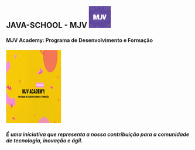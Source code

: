 
## JAVA-SCHOOL - MJV <img src="assets/mj.jpeg"  width="60" height="60">




#### MJV Academy: Programa de Desenvolvimento e Formação
<img src="assets/mjv.jpeg" width="150" height="200">

##### É uma iniciativa que representa a nossa contribuição para a comunidade de tecnologia, inovação e ágil.


